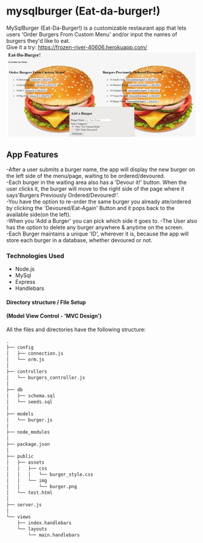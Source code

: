 # mysqlburger (Eat-da-burger!)

MySqlBurger (Eat-Da-Burger!) is a customizable restaurant app that lets users 'Order Burgers From Custom Menu' and/or input the names of burgers they'd like to eat.<br>
Give it a try:
https://frozen-river-40606.herokuapp.com/
<br>
![User-Menu-View-burg00-jpg](https://github.com/kayhon/mysqlburger/blob/master/public/assets/img/burg00.jpg)<br>

## App Features

-After a user submits a burger name, the app will display the new burger on the left side of the menu/page, waiting to be ordered/devoured.<br>
-Each burger in the waiting area also has a 'Devour it!' button. When the user clicks it, the burger will move to the right side of the page where it says'Burgers Previously Ordered/Devoured!'.<br>
-You have the option to re-order the same burger you already ate/ordered by clicking the 'Devoured/Eat-Again' Button and it pops back to the available side(on the left). <br>
-When you 'Add a Burger' you can pick which side it goes to.
-The User also has the option to delete any burger anywhere & anytime on the screen.<br>
-Each Burger maintains a unique 'ID', wherever it is, because the app will store each burger in a database, whether devoured or not.<br>


### Technologies Used

* Node.js
* MySql
* Express
* Handlebars


#### Directory structure / File Setup 
#### (Model View Control - 'MVC Design')

All the files and directories have the following structure:

```
.
├── config
│   ├── connection.js
│   └── orm.js
│ 
├── controllers
│   └── burgers_controller.js
│
├── db
│   ├── schema.sql
│   └── seeds.sql
│
├── models
│   └── burger.js
│ 
├── node_modules
│ 
├── package.json
│
├── public
│   ├── assets
│   │   ├── css
│   │   │   └── burger_style.css
│   │   └── img
│   │       └── burger.png
│   └── test.html
│
├── server.js
│
└── views
    ├── index.handlebars
    └── layouts
        └── main.handlebars
```

